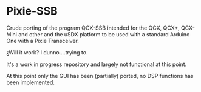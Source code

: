Pixie-SSB
=========

Crude porting of the program QCX-SSB intended for the QCX, QCX+, QCX-Mini
and other and the uSDX platform to be used with a standard Arduino One
with a Pixie Transceiver.

¿Will it work? I dunno....trying to.

It's a work in progress repository and largely not functional at this point.

At this point only the GUI has been (partially) ported, no DSP functions has
been implemented.
